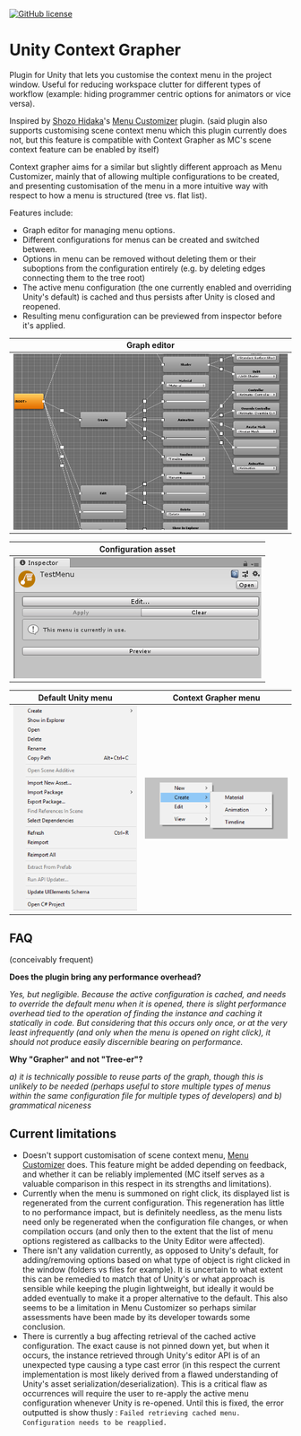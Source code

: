 [![GitHub license](https://img.shields.io/badge/license-MIT-blue.svg)](https://raw.githubusercontent.com/Smidgens/UnityQuickBuild/master/LICENSE)

# Unity Context Grapher
Plugin for Unity that lets you customise the context menu in the project window. Useful for reducing workspace clutter for different types of workflow (example: hiding programmer centric options for animators or vice versa).

Inspired by [Shozo Hidaka](https://assetstore.unity.com/publishers/15224)'s [Menu Customizer](https://assetstore.unity.com/packages/tools/utilities/menu-customizer-44011) plugin.
(said plugin also supports customising scene context menu which this plugin currently does not, but this feature is compatible with Context Grapher as MC's scene context feature can be enabled by itself)

Context grapher aims for a similar but slightly different approach as Menu Customizer, mainly that of allowing multiple configurations to be created, and presenting customisation of the menu in a more intuitive way with respect to how a menu is structured (tree vs. flat list).

Features include:
* Graph editor for managing menu options.
* Different configurations for menus can be created and switched between.
* Options in menu can be removed without deleting them or their suboptions from the configuration entirely (e.g. by deleting edges connecting them to the tree root)
* The active menu configuration (the one currently enabled and overriding Unity's default) is cached and thus persists after Unity is closed and reopened. 
* Resulting menu configuration can be previewed from inspector before it's applied.


| Graph editor |
| ------------- |
| ![Graph](/Screenshots/01.png?raw=true "Graph") |

| Configuration asset       |
| ------------- |
| ![Inspector](/Screenshots/03.png?raw=true "Inspector") |


| Default Unity menu | Context Grapher menu |
| ------------- |:-------------:|
| ![Unity Menu](/Screenshots/05.png?raw=true "Graph")      | ![Menu](/Screenshots/02.png?raw=true "Menu") |

## FAQ

(conceivably frequent)

**Does the plugin bring any performance overhead?**

*Yes, but negligible. Because the active configuration is cached, and needs to override the default menu when it is opened, there is slight performance overhead tied to the operation of finding the instance and caching it statically in code. But considering that this occurs only once, or at the very least infrequently (and only when the menu is opened on right click), it should not produce easily discernible bearing on performance.*

**Why "Grapher" and not "Tree-er"?**

*a) it is technically possible to reuse parts of the graph, though this is unlikely to be needed (perhaps useful to store multiple types of menus within the same configuration file for multiple types of developers) and b) grammatical niceness*

## Current limitations
* Doesn't support customisation of scene context menu, [Menu Customizer](https://assetstore.unity.com/packages/tools/utilities/menu-customizer-44011) does. This feature might be added depending on feedback, and whether it can be reliably implemented (MC itself serves as a valuable comparison in this respect in its strengths and limitations).
* Currently when the menu is summoned on right click, its displayed list is regenerated from the current configuration. This regeneration has little to no performance impact, but is definitely needless, as the menu lists need only be regenerated when the configuration file changes, or when compilation occurs (and only then to the extent that the list of menu options registered as callbacks to the Unity Editor were affected).
* There isn't any validation currently, as opposed to Unity's default, for adding/removing options based on what type of object is right clicked in the window (folders vs files for example). It is uncertain to what extent this can be remedied to match that of Unity's or what approach is sensible while keeping the plugin lightweight, but ideally it would be added eventually to make it a proper alternative to the default. This also seems to be a limitation in Menu Customizer so perhaps similar assessments have been made by its developer towards some conclusion.
* There is currently a bug affecting retrieval of the cached active configuration. The exact cause is not pinned down yet, but when it occurs, the instance retrieved through Unity's editor API is of an unexpected type causing a type cast error (in this respect the current implementation is most likely derived from a flawed understanding of Unity's asset serialization/deserialization). This is a critical flaw as occurrences will require the user to re-apply the active menu configuration whenever Unity is re-opened.
Until this is fixed, the error outputted is show thusly : `Failed retrieving cached menu. Configuration needs to be reapplied.`


